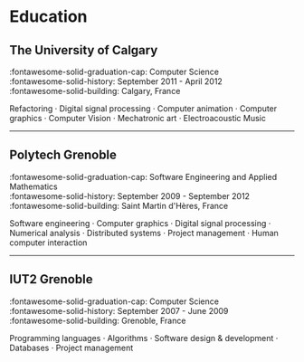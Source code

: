 # Education

## The University of Calgary

:fontawesome-solid-graduation-cap: Computer Science <br>
:fontawesome-solid-history: September 2011 - April 2012 <br>
:fontawesome-solid-building: Calgary, France <br>

Refactoring · Digital signal processing · Computer animation · Computer graphics
· Computer Vision · Mechatronic art · Electroacoustic Music

---

## Polytech Grenoble

:fontawesome-solid-graduation-cap: Software Engineering and Applied Mathematics <br>
:fontawesome-solid-history: September 2009 - September 2012 <br>
:fontawesome-solid-building: Saint Martin d'Hères, France <br>

Software engineering · Computer graphics · Digital signal processing
· Numerical analysis · Distributed systems · Project management
· Human computer interaction

---


## IUT2 Grenoble

:fontawesome-solid-graduation-cap: Computer Science <br>
:fontawesome-solid-history: September 2007 - June 2009 <br>
:fontawesome-solid-building: Grenoble, France <br>

Programming languages · Algorithms · Software design & development
· Databases · Project management
